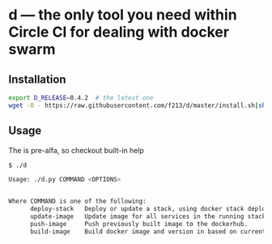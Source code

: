 # d — the only tool you need within Circle CI for dealing with docker swarm

## Installation

```sh
export D_RELEASE=0.4.2  # the latest one
wget -O - https://raw.githubusercontent.com/f213/d/master/install.sh|sh
```

## Usage

The is pre-alfa, so checkout built-in help
```sh
$ ./d

Usage: ./d.py COMMAND <OPTIONS>


Where COMMAND is one of the following:
      deploy-stack 	 Deploy or update a stack, using docker stack deploy.
      update-image 	 Update image for all services in the running stack.
      push-image 	 Push previously built image to the dockerhub.
      build-image 	 Build docker image and version in based on current HEAD commit.
```

